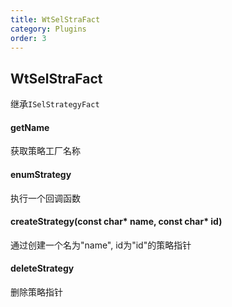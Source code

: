 ```yaml
---
title: WtSelStraFact
category: Plugins
order: 3
---
```


## WtSelStraFact
继承`ISelStrategyFact`

#### getName
获取策略工厂名称

#### enumStrategy
执行一个回调函数

#### createStrategy(const char* name, const char* id)
通过创建一个名为"name", id为"id"的策略指针

#### deleteStrategy
删除策略指针